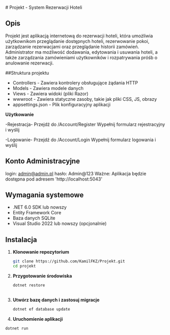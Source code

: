    ﻿# Projekt - System Rezerwacji Hoteli

## Opis
Projekt jest aplikacją internetową do rezerwacji hoteli, która umożliwia użytkownikom przeglądanie dostępnych hoteli, rezerwowanie pokoi, zarządzanie rezerwacjami oraz przeglądanie historii zamówień. Administrator ma możliwość dodawania, edytowania i usuwania hoteli, a także zarządzania zamówieniami użytkowników i rozpatrywania próśb o anulowanie rezerwacji.


##Struktura projektu

- Controllers - Zawiera kontrolery obsługujące żądania HTTP
- Models - Zawiera modele danych
- Views - Zawiera widoki (pliki Razor)
- wwwroot - Zawiera statyczne zasoby, takie jak pliki CSS, JS, obrazy
- appsettings.json - Plik konfiguracyjny aplikacji

**Użytkowanie**

-Rejestracja-
Przejdź do /Account/Register
Wypełnij formularz rejestracyjny i wyślij

-Logowanie- 
Przejdź do /Account/Login
Wypełnij formularz logowania i wyślij

## Konto Administracyjne
login: admin@admin.pl
hasło: Admin@123
Ważne:
 Aplikacja będzie dostępna pod adresem 'http://localhost:5043'
## Wymagania systemowe
- .NET 6.0 SDK lub nowszy
- Entity Framework Core
- Baza danych SQLite
- Visual Studio 2022 lub nowszy (opcjonalnie)

## Instalacja

1. **Klonowanie repozytorium**
   ```bash
   git clone https://github.com/KamilFKZ/Projekt.git
   cd projekt
   
2. **Przygotowanie środowiska**
   ```bash
   dotnet restore
          
3. **Utwórz bazę danych i zastosuj migracje**
     ```bash
   dotnet ef database update
  
 4. **Uruchomienie aplikacji**
   ```bash
   dotnet run


